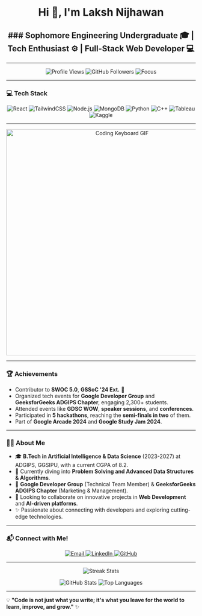 <h1 align="center">Hi 👋, I'm Laksh Nijhawan</h1>

<h2 align="center"> 
### Sophomore Engineering Undergraduate 🎓 | Tech Enthusiast ⚙️ | Full-Stack Web Developer 💻 </h2>

---

<p align="center">
  <img src="https://komarev.com/ghpvc/?username=laksh2005&style=flat-square" alt="Profile Views"/>
  <img src="https://img.shields.io/github/followers/laksh2005?label=Followers&style=flat-square" alt="GitHub Followers"/>
  <img src="https://img.shields.io/badge/Focus-Web%20Development%20%26%20DSA-blueviolet?style=flat-square" alt="Focus"/>
</p>

---

### 💻 Tech Stack  

<p align="center">
  <img src="https://img.shields.io/badge/Frontend-React-blue?style=for-the-badge&logo=react" alt="React"/>
  <img src="https://img.shields.io/badge/Frontend-TailwindCSS-blueviolet?style=for-the-badge&logo=tailwindcss" alt="TailwindCSS"/>
  <img src="https://img.shields.io/badge/Backend-Node.js-green?style=for-the-badge&logo=node.js" alt="Node.js"/>
  <img src="https://img.shields.io/badge/Database-MongoDB-brightgreen?style=for-the-badge&logo=mongodb" alt="MongoDB"/>
  <img src="https://img.shields.io/badge/Programming-Python-blue?style=for-the-badge&logo=python" alt="Python"/>
  <img src="https://img.shields.io/badge/Programming-C%2FC++-yellowgreen?style=for-the-badge&logo=cplusplus" alt="C++"/>
  <img src="https://img.shields.io/badge/Tools-Tableau-orange?style=for-the-badge&logo=tableau" alt="Tableau"/>
  <img src="https://img.shields.io/badge/Tools-Kaggle-blue?style=for-the-badge&logo=kaggle" alt="Kaggle"/>
</p>

---

<p align="center">
  <img src="https://user-images.githubusercontent.com/74038190/225813708-98b745f2-7d22-48cf-9150-083f1b00d6c9.gif" alt="Coding Keyboard GIF" width="600"/>
</p>

---

### 🏆 Achievements  

- Contributor to **SWOC 5.0**, **GSSoC '24 Ext.** 🌟  
- Organized tech events for **Google Developer Group** and **GeeksforGeeks ADGIPS Chapter**, engaging 2,300+ students.  
- Attended events like **GDSC WOW**, **speaker sessions**, and **conferences**.  
- Participated in **5 hackathons**, reaching the **semi-finals in two** of them.  
- Part of **Google Arcade 2024** and **Google Study Jam 2024**.  

---

### 👩‍💻 About Me  

- 🎓 **B.Tech in Artificial Intelligence & Data Science** (2023-2027) at ADGIPS, GGSIPU, with a current CGPA of 8.2.  
- 🌱 Currently diving into **Problem Solving and Advanced Data Structures & Algorithms**.  
- 💼 **Google Developer Group** (Technical Team Member) & **GeeksforGeeks ADGIPS Chapter** (Marketing & Management).  
- 🤝 Looking to collaborate on innovative projects in **Web Development** and **AI-driven platforms**.  
- ✨ Passionate about connecting with developers and exploring cutting-edge technologies.  

---

### 📬 Connect with Me!  

<p align="center">
  <a href="mailto:lakshnijhawan18@gmail.com">
    <img src="https://img.shields.io/badge/Email-lakshnijhawan18@gmail.com-red?style=for-the-badge&logo=gmail" alt="Email"/>
  </a>
  <a href="https://www.linkedin.com/in/laksh-nijhawan-576888280/">
    <img src="https://img.shields.io/badge/LinkedIn-Laksh%20Nijhawan-blue?style=for-the-badge&logo=linkedin" alt="LinkedIn"/>
  </a>
  <a href="https://github.com/laksh2005">
    <img src="https://img.shields.io/badge/GitHub-laksh2005-black?style=for-the-badge&logo=github" alt="GitHub"/>
  </a>
</p>

---

<p align="center">
  <img src="https://github-readme-streak-stats.herokuapp.com/?user=laksh2005&theme=radical" alt="Streak Stats"/>
</p>

<p align="center">
  <img src="https://github-readme-stats.vercel.app/api?username=laksh2005&show_icons=true&theme=radical" alt="GitHub Stats"/>
  <img src="https://github-readme-stats.vercel.app/api/top-langs?username=laksh2005&layout=compact&theme=radical" alt="Top Languages"/>
</p>

---

💡 **"Code is not just what you write; it's what you leave for the world to learn, improve, and grow."** ✨



  


